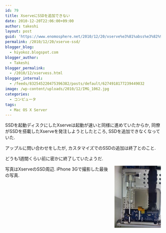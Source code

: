 ```yaml
---
id: 79
title: XserveにSSDを追加できない
date: 2010-12-20T22:06:00+09:00
author: takeshi
layout: post
guid: 'https://www.enomosphere.net/2010/12/20/xserve%e3%81%abss%e3%82%92%e8%bf%bd%e5%8a%a0%e3%81%a7%e3%81%8d%e3%81%aa%e3%81%84/'
permalink: /2010/12/20/xserve-ssd/
blogger_blog:
  - hiyokoz.blogspot.com
blogger_author:
  - Takeshi
blogger_permalink:
  - /2010/12/xservess.html
blogger_internal:
  - /feeds/832545220475396382/posts/default/6274918177239449032
image: /wp-content/uploads/2010/12/IMG_1062.jpg
categories:
  - コンピュータ
tags:
  - Mac OS X Server
---
```

SSDを起動ディスクにしたXserveは起動が速いと同様に進めていたからか,
同僚がSSDを搭載したXserveを発注しようとしたところ,
SSDを追加できなくなっていた.

アップルに問い合わせをしたが, カスタマイズでのSSDの追加は終了とのこと.

どうも1週間くらい前に密かに終了していたようだ.

<a href="/wp-content/uploads/2010/12/IMG_1062.jpg"><img id="BLOGGER_PHOTO_ID_5552752046786191186" style="float: right; margin: 0 0 10px 10px; cursor: hand; width: 150px; height: 200px;" src="/wp-content/uploads/2010/12/IMG_1062-225x300.jpg" alt="" border="0" /></a>

写真はXserveのSSD周辺. iPhone 3Gで撮影した最後の写真.